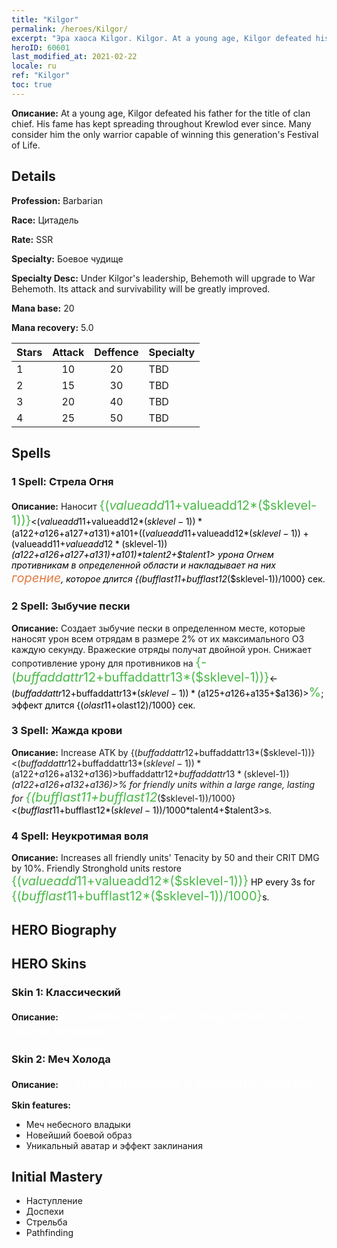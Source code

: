 ```yaml
---
title: "Kilgor"
permalink: /heroes/Kilgor/
excerpt: "Эра хаоса Kilgor. Kilgor. At a young age, Kilgor defeated his father for the title of clan chief. His fame has kept spreading throughout Krewlod ever since. Many consider him the only warrior capable of winning this generation's Festival of Life. "
heroID: 60601
last_modified_at: 2021-02-22
locale: ru
ref: "Kilgor"
toc: true
---
```

 **Описание:** At a young age, Kilgor defeated his father for the title of clan chief. His fame has kept spreading throughout Krewlod ever since. Many consider him the only warrior capable of winning this generation's Festival of Life. 
## Details
 **Profession:** Barbarian

 **Race:** Цитадель

 **Rate:** SSR

 **Specialty:** Боевое чудище

 **Specialty Desc:** Under Kilgor's leadership, Behemoth will upgrade to War Behemoth. Its attack and survivability will be greatly improved.

 **Mana base:** 20

 **Mana recovery:** 5.0


  | Stars   |     Attack     |    Deffence    |      Specialty     |
  |---------|:---------------:|:---------------:|--------------------|
  |    1    | 10 | 20 | TBD |
  |    2    | 15 | 30 | TBD |
  |    3    | 20 | 40 | TBD |
  |    4    | 25 | 50 | TBD |

## Spells
### 1 Spell: Стрела Огня
 **Описание:** Наносит <span style="color: #48b946;font-size:20px">{($valueadd11+$valueadd12*($sklevel-1))}</span><span style="color: black"><($valueadd11+$valueadd12*($sklevel-1))*($a122+$a126+$a127+$a131)+$a101+(($valueadd11+$valueadd12*($sklevel-1))+($valueadd11+$valueadd12*($sklevel-1))*($a122+$a126+$a127+$a131)+$a101)*$talent2+$talent1> урона Огнем противникам в определенной области и накладывает на них <span style="color: #e07c44;font-size:20px">горение</span><span style="color: black">, которое длится {($bufflast11+$bufflast12*($sklevel-1))/1000} сек.

### 2 Spell: Зыбучие пески
 **Описание:** Создает зыбучие пески в определенном месте, которые наносят урон всем отрядам в размере 2% от их максимального ОЗ каждую секунду. Вражеские отряды получат двойной урон. Снижает сопротивление урону для противников на <span style="color: #48b946;font-size:20px">{-($buffaddattr12+$buffaddattr13*($sklevel-1))}</span><span style="color: black"><-($buffaddattr12+$buffaddattr13*($sklevel-1))*($a125+$a126+$a135+$a136)><span style="color: #48b946;font-size:20px">%</span><span style="color: black">; эффект длится {($olast11+$olast12)/1000} сек.

### 3 Spell: Жажда крови
 **Описание:** Increase ATK by {($buffaddattr12+$buffaddattr13*($sklevel-1))}<($buffaddattr12+$buffaddattr13*($sklevel-1))*($a122+$a126+$a132+$a136)>% and life drain by {($buffaddattr22+$buffaddattr23*($sklevel-1))}<($buffaddattr12+$buffaddattr13*($sklevel-1))*($a122+$a126+$a132+$a136)>% for friendly units within a large range, lasting for <span style="color: #48b946;font-size:20px">{($bufflast11+$bufflast12*($sklevel-1))/1000}</span><span style="color: black"><($bufflast11+$bufflast12*($sklevel-1))/1000*$talent4+$talent3>s.

### 4 Spell: Неукротимая воля
 **Описание:** Increases all friendly units' Tenacity by 50 and their CRIT DMG by 10%. Friendly Stronghold units restore <span style="color: #48b946;font-size:20px">{($valueadd11+$valueadd12*($sklevel-1))}</span><span style="color: black"> HP every 3s for <span style="color: #48b946;font-size:20px">{($bufflast11+$bufflast12*($sklevel-1))/1000}</span><span style="color: black">s.


## HERO Biography

## HERO Skins
### Skin 1: **Классический**

 **Описание:** <span style="color: #ffffff;font-size:20px">Под моей властью Крулод вернет себе былое величие!</span>


### Skin 2: **Меч Холода**

 **Описание:** <span style="color: #ffffff;font-size:20px">С этим артефактом я объединю Эрафию!  </span>

 **Skin features:** 

   - Меч небесного владыки
   - Новейший боевой образ
   - Уникальный аватар и эффект заклинания


## Initial Mastery
   - Наступление
   - Доспехи
   - Стрельба
   - Pathfinding
